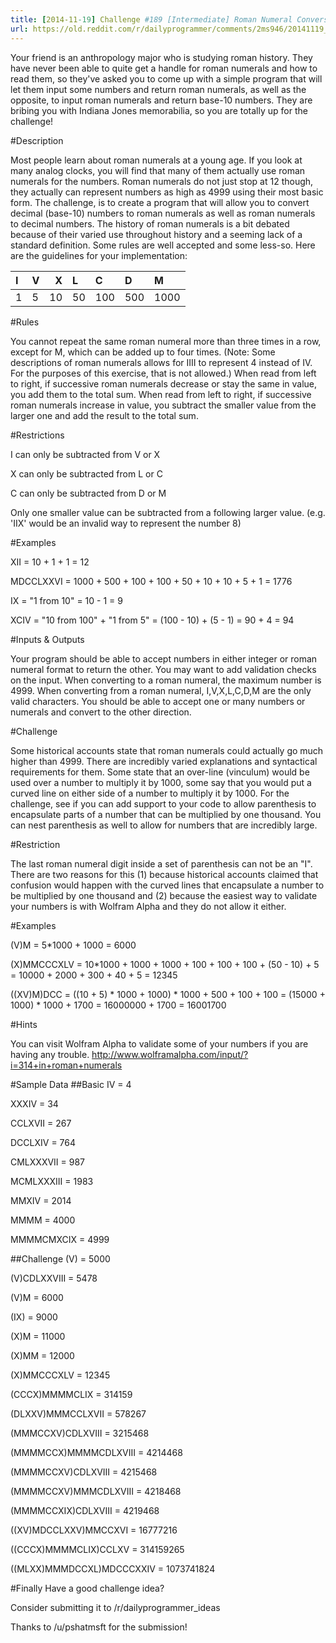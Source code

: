 ```yaml
---
title: [2014-11-19] Challenge #189 [Intermediate] Roman Numeral Conversion
url: https://old.reddit.com/r/dailyprogrammer/comments/2ms946/20141119_challenge_189_intermediate_roman_numeral/
---
```


Your friend is an anthropology major who is studying roman history. They have never been able to quite get a handle for roman numerals and how to read them, so they've asked you to come up with a simple program that will let them input some numbers and return roman numerals, as well as the opposite, to input roman numerals and return base-10 numbers. They are bribing you with Indiana Jones memorabilia, so you are totally up for the challenge!

#Description


Most people learn about roman numerals at a young age. If you look at many analog clocks, you will find that many of them actually use roman numerals for the numbers. Roman numerals do not just stop at 12 though, they actually can represent numbers as high as 4999 using their most basic form.
The challenge, is to create a program that will allow you to convert decimal (base-10) numbers to roman numerals as well as roman numerals to decimal numbers. The history of roman numerals is a bit debated because of their varied use throughout history and a seeming lack of a standard definition. Some rules are well accepted and some less-so. Here are the guidelines for your implementation:



| I   | V   | X    | L   | C      | D     | M |
|:---|:---|----:|:---|:------|:----|:---|
| 1 | 5     | 10  | 50  | 100  |500   |1000    
   


#Rules

You cannot repeat the same roman numeral more than three times in a row, except for M, which can be added up to four times. (Note: Some descriptions of roman numerals allows for IIII to represent 4 instead of IV. For the purposes of this exercise, that is not allowed.)
When read from left to right, if successive roman numerals decrease or stay the same in value, you add them to the total sum.
When read from left to right, if successive roman numerals increase in value, you subtract the smaller value from the larger one and add the result to the total sum.

#Restrictions

I can only be subtracted from V or X

X can only be subtracted from L or C

C can only be subtracted from D or M

Only one smaller value can be subtracted from a following larger value. (e.g. 'IIX' would be an invalid way to represent the number 8)

#Examples

XII = 10 + 1 + 1 = 12

MDCCLXXVI = 1000 + 500 + 100 + 100 + 50 + 10 + 10 + 5 + 1 = 1776

IX = "1 from 10" = 10 - 1 = 9

XCIV = "10 from 100" + "1 from 5" = (100 - 10) + (5 - 1) = 90 + 4 = 94

#Inputs & Outputs

Your program should be able to accept numbers in either integer or roman numeral format to return the other. You may want to add validation checks on the input.
When converting to a roman numeral, the maximum number is 4999.
When converting from a roman numeral, I,V,X,L,C,D,M are the only valid characters.
You should be able to accept one or many numbers or numerals and convert to the other direction.

#Challenge

Some historical accounts state that roman numerals could actually go much higher than 4999. There are incredibly varied explanations and syntactical requirements for them. Some state that an over-line (vinculum) would be used over a number to multiply it by 1000, some say that you would put a curved line on either side of a number to multiply it by 1000.
For the challenge, see if you can add support to your code to allow parenthesis to encapsulate parts of a number that can be multiplied by one thousand. You can nest parenthesis as well to allow for numbers that are incredibly large.

#Restriction

The last roman numeral digit inside a set of parenthesis can not be an "I". There are two reasons for this (1) because historical accounts claimed that confusion would happen with the curved lines that encapsulate a number to be multiplied by one thousand and (2) because the easiest way to validate your numbers is with Wolfram Alpha and they do not allow it either.

#Examples

(V)M = 5*1000 + 1000 = 6000

(X)MMCCCXLV = 10*1000 + 1000 + 1000 + 100 + 100 + 100 + (50 - 10) + 5 = 10000 + 2000 + 300 + 40 + 5 = 12345

((XV)M)DCC = ((10 + 5) * 1000 + 1000) * 1000 + 500 + 100 + 100 = (15000 + 1000) * 1000 + 1700 = 16000000 + 1700 = 16001700

#Hints

You can visit Wolfram Alpha to validate some of your numbers if you are having any trouble.
http://www.wolframalpha.com/input/?i=314+in+roman+numerals

#Sample Data
##Basic
IV = 4


XXXIV = 34


CCLXVII = 267


DCCLXIV = 764


CMLXXXVII = 987


MCMLXXXIII = 1983


MMXIV = 2014


MMMM = 4000


MMMMCMXCIX = 4999


##Challenge
(V) = 5000


(V)CDLXXVIII = 5478


(V)M = 6000


(IX) = 9000


(X)M = 11000


(X)MM = 12000


(X)MMCCCXLV = 12345


(CCCX)MMMMCLIX = 314159


(DLXXV)MMMCCLXVII = 578267


(MMMCCXV)CDLXVIII = 3215468


(MMMMCCX)MMMMCDLXVIII = 4214468


(MMMMCCXV)CDLXVIII = 4215468


(MMMMCCXV)MMMCDLXVIII = 4218468


(MMMMCCXIX)CDLXVIII = 4219468


((XV)MDCCLXXV)MMCCXVI = 16777216


((CCCX)MMMMCLIX)CCLXV = 314159265


((MLXX)MMMDCCXL)MDCCCXXIV = 1073741824

#Finally
Have a good challenge idea?


Consider submitting it to /r/dailyprogrammer_ideas

Thanks to /u/pshatmsft for the submission!